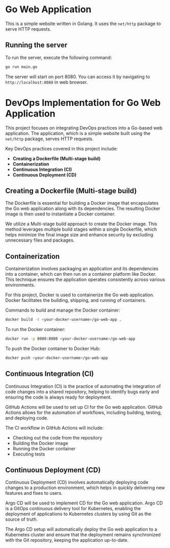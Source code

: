 # Go Web Application

This is a simple website written in Golang. It uses the `net/http` package to serve HTTP requests.

## Running the server

To run the server, execute the following command:

```bash
go run main.go
```

The server will start on port 8080. You can access it by navigating to `http://localhost:8080` in web browser.

# DevOps Implementation for Go Web Application

This project focuses on integrating DevOps practices into a Go-based web application. The application, which is a simple website built using the `net/http` package, serves HTTP requests.

Key DevOps practices covered in this project include:

- **Creating a Dockerfile (Multi-stage build)**
- **Containerization**
- **Continuous Integration (CI)**
- **Continuous Deployment (CD)**

## Creating a Dockerfile (Multi-stage build)

The Dockerfile is essential for building a Docker image that encapsulates the Go web application along with its dependencies. The resulting Docker image is then used to instantiate a Docker container.

We utilize a Multi-stage build approach to create the Docker image. This method leverages multiple build stages within a single Dockerfile, which helps minimize the final image size and enhance security by excluding unnecessary files and packages.

## Containerization

Containerization involves packaging an application and its dependencies into a container, which can then run on a container platform like Docker. This technique ensures the application operates consistently across various environments.

For this project, Docker is used to containerize the Go web application. Docker facilitates the building, shipping, and running of containers.

Commands to build and manage the Docker container:

```bash
docker build -t <your-docker-username>/go-web-app .
```

To run the Docker container:

```bash
docker run -p 8080:8080 <your-docker-username>/go-web-app
```

To push the Docker container to Docker Hub:
```bash
docker push <your-docker-username>/go-web-app
```

## Continuous Integration (CI)

Continuous Integration (CI) is the practice of automating the integration of code changes into a shared repository, helping to identify bugs early and ensuring the code is always ready for deployment.

GitHub Actions will be used to set up CI for the Go web application. GitHub Actions allows for the automation of workflows, including building, testing, and deploying code.

The CI workflow in GitHub Actions will include:

- Checking out the code from the repository
- Building the Docker image
- Running the Docker container
- Executing tests

## Continuous Deployment (CD)

Continuous Deployment (CD) involves automatically deploying code changes to a production environment, which helps in quickly delivering new features and fixes to users.

Argo CD will be used to implement CD for the Go web application. Argo CD is a GitOps continuous delivery tool for Kubernetes, enabling the deployment of applications to Kubernetes clusters by using Git as the source of truth.

The Argo CD setup will automatically deploy the Go web application to a Kubernetes cluster and ensure that the deployment remains synchronized with the Git repository, keeping the application up-to-date.